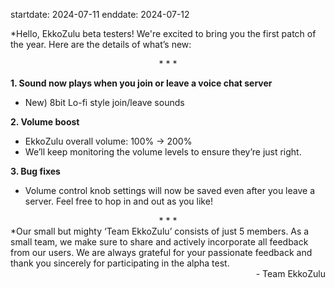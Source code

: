 startdate: 2024-07-11
enddate: 2024-07-12

*Hello, EkkoZulu beta testers! We're excited to bring you the first patch of the year. Here are the details of what’s new:

<div align="center">
* * *
</div>

**1. Sound now plays when you join or leave a voice chat server**
+ New) 8bit Lo-fi style join/leave sounds

**2. Volume boost**
+ EkkoZulu overall volume: 100% → 200%
+ We’ll keep monitoring the volume levels to ensure they’re just right.

**3. Bug fixes**
+ Volume control knob settings will now be saved even after you leave a server. Feel free to hop in and out as you like!

<div align="center">
* * *
</div>
*Our small but mighty ‘Team EkkoZulu’ consists of just 5 members. As a small team, we make sure to share and actively incorporate all feedback from our users. We are always grateful for your passionate feedback and thank you sincerely for participating in the alpha test.
<div align="right">
- Team EkkoZulu
</div>
